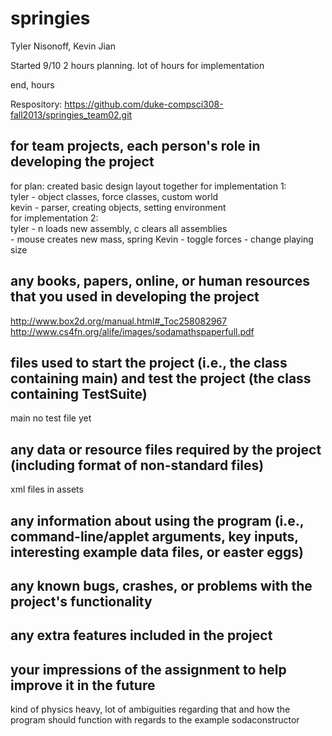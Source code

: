 springies
=========
Tyler Nisonoff, Kevin Jian

Started 9/10
2 hours planning.
lot of hours for implementation

end, hours

Respository: https://github.com/duke-compsci308-fall2013/springies_team02.git

for team projects, each person's role in developing the project
-----------
for plan:
	created basic design layout together
for implementation 1:<br>
	tyler - object classes, force classes, custom world<br>
	kevin - parser, creating objects, setting environment<br>
for implementation 2:<br>
	tyler - n loads new assembly, c clears all assemblies<br>
		  - mouse creates new mass, spring
	Kevin - toggle forces
		  - change playing size

any books, papers, online, or human resources that you used in developing the project
--------
http://www.box2d.org/manual.html#_Toc258082967 <br>
http://www.cs4fn.org/alife/images/sodamathspaperfull.pdf

files used to start the project (i.e., the class containing main) and test the project (the class containing TestSuite)
-----------
main
no test file yet

any data or resource files required by the project (including format of non-standard files)
---------
xml files in assets

any information about using the program (i.e., command-line/applet arguments, key inputs, interesting example data files, or easter eggs)
---------------

any known bugs, crashes, or problems with the project's functionality
-------------

any extra features included in the project
----------------


your impressions of the assignment to help improve it in the future
----------
kind of physics heavy, lot of ambiguities regarding that and how the program should function with regards to the example sodaconstructor